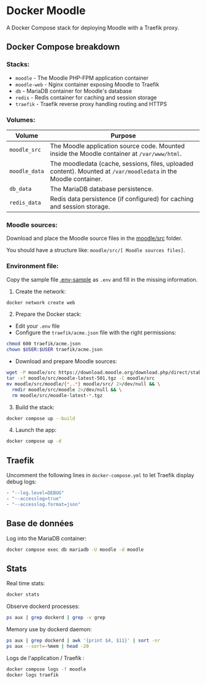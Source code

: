 # Docker Moodle

A Docker Compose stack for deploying Moodle with a Traefik proxy.

## Docker Compose breakdown

### Stacks:

- `moodle` - The Moodle PHP-FPM application container
- `moodle-web` - Nginx container exposing Moodle to Traefik
- `db` - MariaDB container for Moodle's database
- `redis` - Redis container for caching and session storage
- `traefik` - Traefik reverse proxy handling routing and HTTPS

### Volumes:

| Volume        | Purpose                                                                                                          |
| ------------- | ---------------------------------------------------------------------------------------------------------------- |
| `moodle_src`  | The Moodle application source code. Mounted inside the Moodle container at `/var/www/html`.                      |
| `moodle_data` | The moodledata (cache, sessions, files, uploaded content). Mounted at `/var/moodledata` in the Moodle container. |
| `db_data`     | The MariaDB database persistence.                                                                                |
| `redis_data`  | Redis data persistence (if configured) for caching and session storage.                                          |

### Moodle sources:

Download and place the Moodle source files in the [moodle/src](moodle/src) folder.

You should have a structure like: `moodle/src/[ Moodle sources files]`.

### Environment file:

Copy the sample file [.env-sample](.env-sample) as `.env` and fill in the missing information.

1. Create the network:

```sh
docker network create web
```

2. Prepare the Docker stack:

- Edit your `.env` file
- Configure the `traefik/acme.json` file with the right permissions:

```sh
chmod 600 traefik/acme.json
chown $USER:$USER traefik/acme.json
```

- Download and prepare Moodle sources:

```sh
wget -P moodle/src https://download.moodle.org/download.php/direct/stable501/moodle-latest-501.tgz
tar -xf moodle/src/moodle-latest-501.tgz -C moodle/src
mv moodle/src/moodle/{*,.*} moodle/src/ 2>/dev/null && \
  rmdir moodle/src/moodle 2>/dev/null && \
  rm moodle/src/moodle-latest-*.tgz
```

3. Build the stack:

```sh
docker compose up --build
```

4. Launch the app:

```sh
docker compose up -d
```

## Traefik

Uncomment the following lines in `docker-compose.yml` to let Traefik display debug logs:

```sh
- "--log.level=DEBUG"
- "--accesslog=true"
- "--accesslog.format=json"
```

## Base de données

Log into the MariaDB container:

```sh
docker compose exec db mariadb -U moodle -d moodle
```

## Stats

Real time stats:

```sh
docker stats
```

Observe dockerd processes:

```sh
ps aux | grep dockerd | grep -v grep
```

Memory use by dockerd daemon:

```sh
ps aux | grep dockerd | awk '{print $4, $11}' | sort -nr
ps aux --sort=-%mem | head -20
```

Logs de l'application / Traefik :

```sh
docker compose logs -f moodle
docker logs traefik
```
